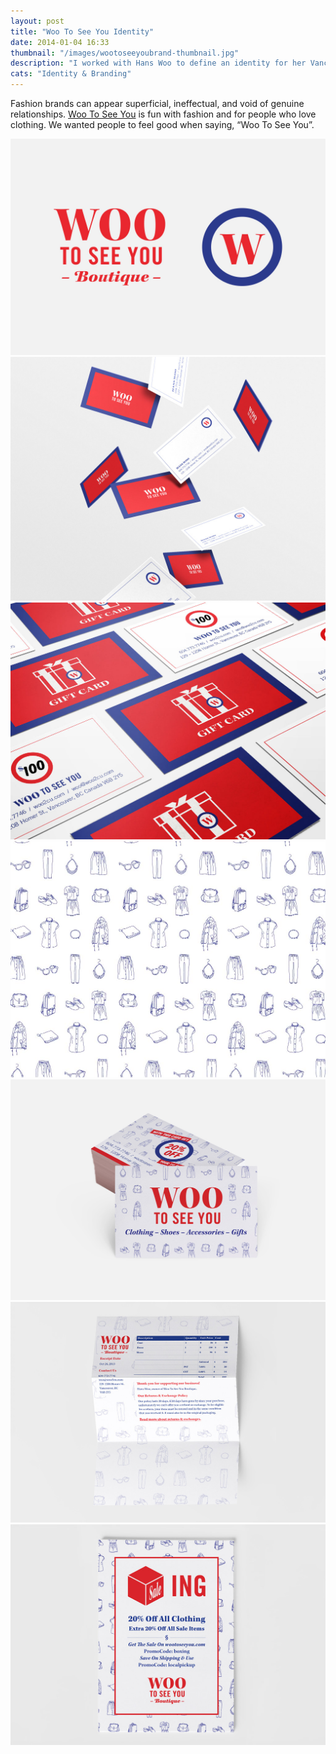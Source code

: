 ```yaml
---
layout: post
title: "Woo To See You Identity"
date: 2014-01-04 16:33
thumbnail: "/images/wootoseeyoubrand-thumbnail.jpg"
description: "I worked with Hans Woo to define an identity for her Vancouver based fashion company Woo To See You."
cats: "Identity & Branding"
---
```


<p>Fashion brands can appear superficial, ineffectual, and void of genuine relationships. <a href="http://wootoseeyou.com">Woo To See You</a> is fun with fashion and for people who love clothing. We wanted people to feel good when saying, “Woo To See You”.</p>

<img src="/images/wootoseeyou-logo-monogram.jpg" alt="Woo To See You" />
<img src="/images/wootoseeyou-business-card.jpg" alt="Woo To See You" />
<img src="/images/wootoseeyou-gift-card.jpg" alt="Woo To See You" />
<img src="/images/wootoseeyou-pattern.jpg" alt="Woo To See You" />
<img src="/images/wootoseeyou-promo-card.jpg" alt="Woo To See You" />
<img src="/images/wootoseeyou-invoice.jpg" alt="Woo To See You" />
<img src="/images/wootoseeyou-boxingday.jpg" alt="Woo To See You" />